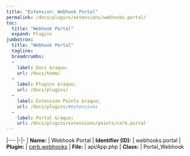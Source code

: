```yaml
---
title: "Extension: Webhook Portal"
permalink: /docs/plugins/extensions/webhooks.portal/
toc:
  title: "Webhook Portal"
  expand: Plugins
jumbotron:
  title: "Webhook Portal"
  tagline: 
  breadcrumbs:
  -
    label: Docs &raquo;
    url: /docs/home/
  -
    label: Plugins &raquo;
    url: /docs/plugins/
  -
    label: Extension Points &raquo;
    url: /docs/plugins/#extensions
  -
    label: Portal &raquo;
    url: /docs/plugins/extensions/points/cerb.portal
---
```


|---
|-|-
| **Name:** | Webhook Portal
| **Identifier (ID):** | webhooks.portal
| **Plugin:** | [cerb.webhooks](/docs/plugins/cerb.webhooks/)
| **File:** | api/App.php
| **Class:** | Portal_Webhook

